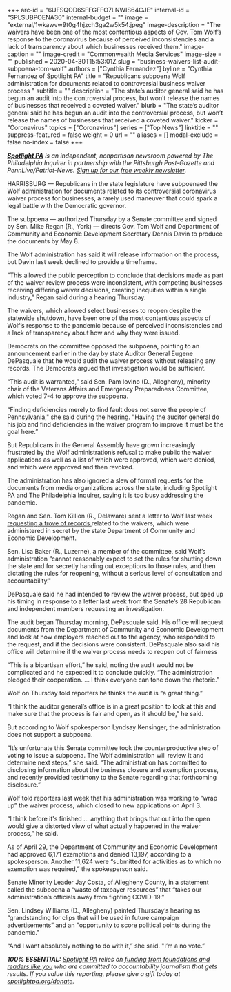 +++
arc-id = "6UFSQOD6SFFGFFO7LNWIS64CJE"
internal-id = "SPLSUBPOENA30"
internal-budget = ""
image = "external/1wkawvw9t0g4hjzch3ga2w5k54.jpeg"
image-description = "The waivers have been one of the most contentious aspects of Gov. Tom Wolf’s response to the coronavirus because of perceived inconsistencies and a lack of transparency about which businesses received them."
image-caption = ""
image-credit = "Commonwealth Media Services"
image-size = ""
published = 2020-04-30T15:53:01Z
slug = "business-waivers-list-audit-subpoena-tom-wolf"
authors = ["Cynthia Fernandez"]
byline = "Cynthia Fernandez of Spotlight PA"
title = "Republicans subpoena Wolf administration for documents related to controversial business waiver process  "
subtitle = ""
description = "The state’s auditor general said he has begun an audit into the controversial process, but won’t release the names of businesses that received a coveted waiver."
blurb = "The state’s auditor general said he has begun an audit into the controversial process, but won’t release the names of businesses that received a coveted waiver."
kicker = "Coronavirus"
topics = ["Coronavirus"]
series = ["Top News"]
linktitle = ""
suppress-featured = false
weight = 0
url = ""
aliases = []
modal-exclude = false
no-index = false
+++

<a href="https://www.spotlightpa.org/"><i><b>Spotlight PA</b></i></a><i> is an independent, nonpartisan newsroom powered by The Philadelphia Inquirer in partnership with the Pittsburgh Post-Gazette and PennLive/Patriot-News. </i><a href="https://www.spotlightpa.org/newsletters"><i>Sign up for our free weekly newsletter</i></a><i>.</i>

HARRISBURG — Republicans in the state legislature have subpoenaed the Wolf administration for documents related to its controversial coronavirus waiver process for businesses, a rarely used maneuver that could spark a legal battle with the Democratic governor.

The subpoena — authorized Thursday by a Senate committee and signed by Sen. Mike Regan (R., York) — directs Gov. Tom Wolf and Department of Community and Economic Development Secretary Dennis Davin to produce the documents by May 8.

The Wolf administration has said it will release information on the process, but Davin last week declined to provide a timeframe. 

"This allowed the public perception to conclude that decisions made as part of the waiver review process were inconsistent, with competing businesses receiving differing waiver decisions, creating inequities within a single industry,” Regan said during a hearing Thursday.

The waivers, which allowed select businesses to reopen despite the statewide shutdown, have been one of the most contentious aspects of Wolf’s response to the pandemic because of perceived inconsistencies and a lack of transparency about how and why they were issued.

Democrats on the committee opposed the subpoena, pointing to an announcement earlier in the day by state Auditor General Eugene DePasquale that he would audit the waiver process without releasing any records. The Democrats argued that investigation would be sufficient.

“This audit is warranted,” said Sen. Pam Iovino (D., Allegheny), minority chair of the Veterans Affairs and Emergency Preparedness Committee, which voted 7-4 to approve the subpoena. 

“Finding deficiencies merely to find fault does not serve the people of Pennsylvania," she said during the hearing. "Having the auditor general do his job and find deficiencies in the waiver program to improve it must be the goal here.”

<script src="https://www.spotlightpa.org/embed.js" async></script><div data-spl-embed-version="1" data-spl-src="https://www.spotlightpa.org/embeds/donate/"></div>

But Republicans in the General Assembly have grown increasingly frustrated by the Wolf administration’s refusal to make public the waiver applications as well as a list of which were approved, which were denied, and which were approved and then revoked.

The administration has also ignored a slew of formal requests for the documents from media organizations across the state, including Spotlight PA and The Philadelphia Inquirer, saying it is too busy addressing the pandemic.

Regan and Sen. Tom Killion (R., Delaware) sent a letter to Wolf last week <a href="https://www.spotlightpa.org/news/2020/04/business-waiver-list-wolf-administration-pennsylvania-coronavirus/">requesting a trove of records </a>related to the waivers, which were administered in secret by the state Department of Community and Economic Development.

Sen. Lisa Baker (R., Luzerne), a member of the committee, said Wolf’s administration “cannot reasonably expect to set the rules for shutting down the state and for secretly handing out exceptions to those rules, and then dictating the rules for reopening, without a serious level of consultation and accountability."

DePasquale said he had intended to review the waiver process, but sped up his timing in response to a letter last week from the Senate’s 28 Republican and independent members requesting an investigation.

The audit began Thursday morning, DePasquale said. His office will request documents from the Department of Community and Economic Development and look at how employers reached out to the agency, who responded to the request, and if the decisions were consistent. DePasquale also said his office will determine if the waiver process needs to reopen out of fairness

“This is a bipartisan effort,” he said, noting the audit would not be complicated and he expected it to conclude quickly. “The administration pledged their cooperation. ... I think everyone can tone down the rhetoric.”

Wolf on Thursday told reporters he thinks the audit is “a great thing.”

“I think the auditor general’s office is in a great position to look at this and make sure that the process is fair and open, as it should be,” he said.

But according to Wolf spokesperson Lyndsay Kensinger, the administration does not support a subpoena.

“It’s unfortunate this Senate committee took the counterproductive step of voting to issue a subpoena. The Wolf administration will review it and determine next steps,” she said. “The administration has committed to disclosing information about the business closure and exemption process, and recently provided testimony to the Senate regarding that forthcoming disclosure.”

<script src="https://www.spotlightpa.org/embed.js" async></script><div data-spl-embed-version="1" data-spl-src="https://www.spotlightpa.org/embeds/newsletter/"></div>

Wolf told reporters last week that his administration was working to “wrap up” the waiver process, which closed to new applications on April 3.

“I think before it's finished … anything that brings that out into the open would give a distorted view of what actually happened in the waiver process,” he said.

As of April 29, the Department of Community and Economic Development had approved 6,171 exemptions and denied 13,197, according to a spokesperson. Another 11,624 were “submitted for activities as to which no exemption was required,” the spokesperson said.

Senate Minority Leader Jay Costa, of Allegheny County, in a statement called the subpoena a “waste of taxpayer resources” that “takes our administration’s officials away from fighting COVID-19.”

Sen. Lindsey Williams (D., Allegheny) painted Thursday’s hearing as “grandstanding for clips that will be used in future campaign advertisements” and an "opportunity to score political points during the pandemic."

“And I want absolutely nothing to do with it,” she said. "I’m a no vote.”

<i><b>100% ESSENTIAL: </b></i><a href="https://www.spotlightpa.org/"><i>Spotlight PA</i></a><i> relies on</i><a href="https://www.spotlightpa.org/support"><i> funding from foundations and readers like you</i></a><i> who are committed to accountability journalism that gets results. If you value this reporting, please give a gift today at </i><a href="https://www.spotlightpa.org/donate"><i>spotlightpa.org/donate</i></a><i>.</i>

<script src="https://www.spotlightpa.org/embed.js" async></script><div data-spl-embed-version="1" data-spl-src="https://www.spotlightpa.org/embeds/tips/?tip_text=Do%20you%20have%20a%20tip%20about%20%3Cb%3Ehow%20Pa.'s%20government%20is%20responding%20to%20the%20coronavirus%3C%2Fb%3E%3F%20Tell%20us."></div>
